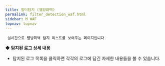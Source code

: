 ```yaml
---
title: 필터탐지 (웹방화벽)
permalink: filter_detection_waf.html
sidebar: M_WAF
topnav: topnav
---
```


     실시간으로 웹방화벽 탐지 리스트를 보여주는 페이지입니다.

**◆ 탐지된 로그 상세 내용**

- 탐지된 로그 목록을 클릭하면 각각의 로그에 담긴 자세한 내용들을 볼 수 있습니다.